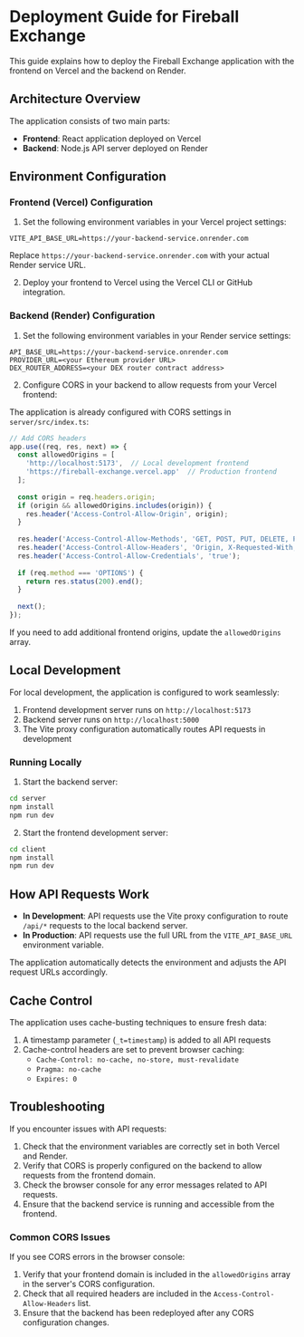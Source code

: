 # Deployment Guide for Fireball Exchange

This guide explains how to deploy the Fireball Exchange application with the frontend on Vercel and the backend on Render.

## Architecture Overview

The application consists of two main parts:
- **Frontend**: React application deployed on Vercel
- **Backend**: Node.js API server deployed on Render

## Environment Configuration

### Frontend (Vercel) Configuration

1. Set the following environment variables in your Vercel project settings:

```
VITE_API_BASE_URL=https://your-backend-service.onrender.com
```

Replace `https://your-backend-service.onrender.com` with your actual Render service URL.

2. Deploy your frontend to Vercel using the Vercel CLI or GitHub integration.

### Backend (Render) Configuration

1. Set the following environment variables in your Render service settings:

```
API_BASE_URL=https://your-backend-service.onrender.com
PROVIDER_URL=<your Ethereum provider URL>
DEX_ROUTER_ADDRESS=<your DEX router contract address>
```

2. Configure CORS in your backend to allow requests from your Vercel frontend:

The application is already configured with CORS settings in `server/src/index.ts`:

```javascript
// Add CORS headers
app.use((req, res, next) => {
  const allowedOrigins = [
    'http://localhost:5173',  // Local development frontend
    'https://fireball-exchange.vercel.app'  // Production frontend
  ];
  
  const origin = req.headers.origin;
  if (origin && allowedOrigins.includes(origin)) {
    res.header('Access-Control-Allow-Origin', origin);
  }
  
  res.header('Access-Control-Allow-Methods', 'GET, POST, PUT, DELETE, PATCH, OPTIONS');
  res.header('Access-Control-Allow-Headers', 'Origin, X-Requested-With, Content-Type, Accept, Authorization, Cache-Control, Pragma, Expires');
  res.header('Access-Control-Allow-Credentials', 'true');
  
  if (req.method === 'OPTIONS') {
    return res.status(200).end();
  }
  
  next();
});
```

If you need to add additional frontend origins, update the `allowedOrigins` array.

## Local Development

For local development, the application is configured to work seamlessly:

1. Frontend development server runs on `http://localhost:5173`
2. Backend server runs on `http://localhost:5000`
3. The Vite proxy configuration automatically routes API requests in development

### Running Locally

1. Start the backend server:
```bash
cd server
npm install
npm run dev
```

2. Start the frontend development server:
```bash
cd client
npm install
npm run dev
```

## How API Requests Work

- **In Development**: API requests use the Vite proxy configuration to route `/api/*` requests to the local backend server.
- **In Production**: API requests use the full URL from the `VITE_API_BASE_URL` environment variable.

The application automatically detects the environment and adjusts the API request URLs accordingly.

## Cache Control

The application uses cache-busting techniques to ensure fresh data:

1. A timestamp parameter (`_t=timestamp`) is added to all API requests
2. Cache-control headers are set to prevent browser caching:
   - `Cache-Control: no-cache, no-store, must-revalidate`
   - `Pragma: no-cache`
   - `Expires: 0`

## Troubleshooting

If you encounter issues with API requests:

1. Check that the environment variables are correctly set in both Vercel and Render.
2. Verify that CORS is properly configured on the backend to allow requests from the frontend domain.
3. Check the browser console for any error messages related to API requests.
4. Ensure that the backend service is running and accessible from the frontend.

### Common CORS Issues

If you see CORS errors in the browser console:

1. Verify that your frontend domain is included in the `allowedOrigins` array in the server's CORS configuration.
2. Check that all required headers are included in the `Access-Control-Allow-Headers` list.
3. Ensure that the backend has been redeployed after any CORS configuration changes. 